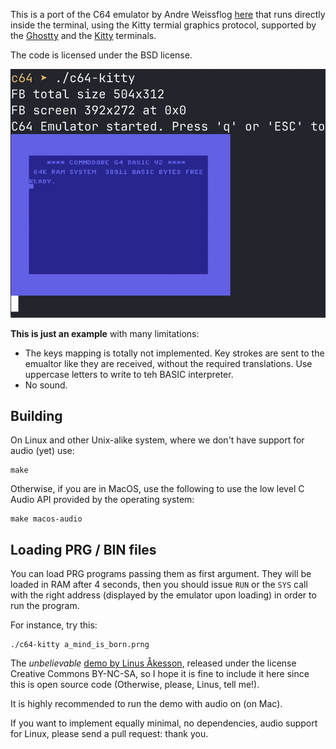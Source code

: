 This is a port of the C64 emulator by Andre Weissflog [here](https://github.com/floooh/chips) that runs directly inside the terminal, using the Kitty termial graphics protocol, supported by the [Ghostty](https://ghostty.org/) and the [Kitty](https://sw.kovidgoyal.net/kitty/) terminals.

The code is licensed under the BSD license.

![](blink.gif)

**This is just an example** with many limitations:

* The keys mapping is totally not implemented. Key strokes are sent to the emualtor like they are received, without the required translations. Use uppercase letters to write to teh BASIC interpreter.
* No sound.

## Building

On Linux and other Unix-alike system, where we don't have support for audio (yet) use:

    make

Otherwise, if you are in MacOS, use the following to use the low level C Audio API provided by the operating system:

    make macos-audio

## Loading PRG / BIN files

You can load PRG programs passing them as first argument. They will be loaded in RAM after 4 seconds, then you should issue `RUN` or the `SYS` call with the right address (displayed by the emulator upon loading) in order to run the program.

For instance, try this:

    ./c64-kitty a_mind_is_born.prng

The *unbelievable* [demo by Linus Åkesson](https://linusakesson.net/scene/a-mind-is-born/), released under the license Creative Commons BY-NC-SA, so I hope it is fine to include it here since this is open source code (Otherwise, please, Linus, tell me!).

It is highly recommended to run the demo with audio on (on Mac).

If you want to implement equally minimal, no dependencies, audio support for Linux, please send a pull request: thank you.
